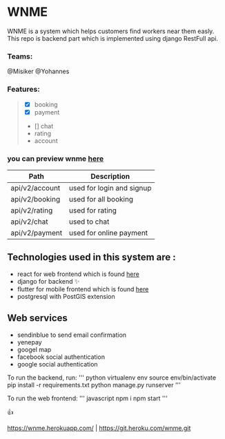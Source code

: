 # WNME

WNME is a system which helps customers find workers near them easly. This repo is backend part which is implemented using django RestFull api.
### Teams:
@Misiker
@Yohannes
### Features:
> * [x] booking
> * [x] payment
> * [] chat
> * rating
> * account
### you can preview wnme <a href="wnme.herokuapp.com">here</a>

Path                  | Description
----------------------|--------------------------------
api/v2/account        | used for login and signup
api/v2/booking        | used for all booking
api/v2/rating         | used for rating
api/v2/chat           | used to chat
api/v2/payment        | used for online payment

## Technologies used in this system are :
* react for web frontend which is found <a href="https://github.com/mskrdgafie/wnme">here</a>
* django for backend :sparkles:
* flutter for mobile frontend which is found <a href="">here</a>
* postgresql with PostGIS extension
## Web services
* sendinblue to send email confirmation
* yenepay
* googel map
* facebook social authentication
* google social authentication

To run the backend, run:
''' python
virtualenv env
source env/bin/activate
pip install -r requirements.txt
python manage.py runserver
'''
   

To run the web frontend:
''' javascript 
npm i
npm start
'''

:+1:


https://wnme.herokuapp.com/ | https://git.heroku.com/wnme.git